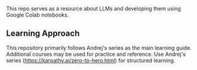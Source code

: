 This repo serves as a resource about LLMs and developing them using Google Colab notebooks.

## Learning Approach

This repository primarily follows Andrej's series as the main learning guide. Additional courses may be used for practice and reference.
Use Andrej's series (https://karpathy.ai/zero-to-hero.html) for structured learning.



